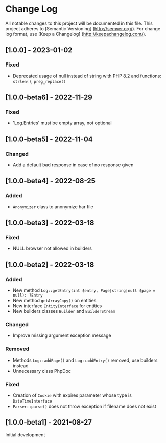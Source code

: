 # Change Log

All notable changes to this project will be documented in this file. This project adheres
to [Semantic Versioning] (http://semver.org/). For change log format,
use [Keep a Changelog] (http://keepachangelog.com/).

## [1.0.0] - 2023-01-02

### Fixed

- Deprecated usage of null instead of string with PHP 8.2 and functions: `strlen()`, `preg_replace()`

## [1.0.0-beta6] - 2022-11-29

### Fixed

- 'Log.Entries' must be empty array, not optional

## [1.0.0-beta5] - 2022-11-04

### Changed

- Add a default bad response in case of no response given

## [1.0.0-beta4] - 2022-08-25

### Added

- `Anonymizer` class to anonymize har file

## [1.0.0-beta3] - 2022-03-18

### Fixed

- NULL browser not allowed in builders

## [1.0.0-beta2] - 2022-03-18

### Added

- New method `Log::getEntry(int $entry, Page|string|null $page = null): ?Entry`
- New method `getArrayCopy()` on entities
- New interface `EntityInterface` for entities
- New builders classes `Builder` and `BuilderStream`

### Changed

- Improve missing argument exception message

### Removed

- Methods `Log::addPage()` and `Log::addEntry()` removed, use builders instead
- Unnecessary class PhpDoc

### Fixed

- Creation of `Cookie` with expires parameter whose type is `DateTimeInterface`
- `Parser::parse()` does not throw exception if filename does not exist

## [1.0.0-beta1] - 2021-08-27

Initial development
